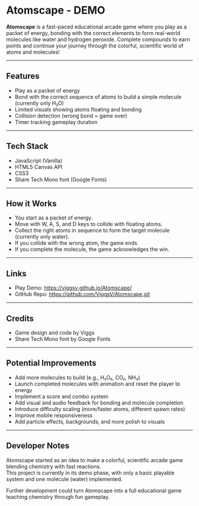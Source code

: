 # Atomscape - DEMO

**Atomscape** is a fast-paced educational arcade game where you play as a packet of energy, 
bonding with the correct elements to form real-world molecules like water and hydrogen peroxide. 
Complete compounds to earn points and continue your journey through the colorful, scientific world of atoms and molecules!

---

## Features

- Play as a packet of energy
- Bond with the correct sequence of atoms to build a simple molecule (currently only H₂O)
- Limited visuals showing atoms floating and bonding
- Collision detection (wrong bond = game over)
- Timer tracking gameplay duration

---

## Tech Stack

- JavaScript (Vanilla)
- HTML5 Canvas API
- CSS3
- Share Tech Mono font (Google Fonts)

---

## How it Works

- You start as a packet of energy.
- Move with W, A, S, and D keys to collide with floating atoms.
- Collect the right atoms in sequence to form the target molecule (currently only water).
- If you collide with the wrong atom, the game ends.
- If you complete the molecule, the game acknowledges the win.

---

## Links

- Play Demo: https://viggsv.github.io/Atomscape/
- GitHub Repo: https://github.com/ViggsV/Atomscape.git

---

## Credits

- Game design and code by Viggs
- Share Tech Mono font by Google Fonts

---

## Potential Improvements

- Add more molecules to build (e.g., H₂O₂, CO₂, NH₃)
- Launch completed molecules with animation and reset the player to energy
- Implement a score and combo system
- Add visual and audio feedback for bonding and molecule completion
- Introduce difficulty scaling (more/faster atoms, different spawn rates)
- Improve mobile responsiveness
- Add particle effects, backgrounds, and more polish to visuals

---

## Developer Notes

Atomscape started as an idea to make a colorful, scientific arcade game blending chemistry with fast reactions.  
This project is currently in its demo phase, with only a basic playable system and one molecule (water) implemented.

Further development could turn Atomscape into a full educational game teaching chemistry through fun gameplay.

